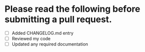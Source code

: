 # Please read the following before submitting a pull request.
- [ ] Added CHANGELOG.md entry
- [ ] Reviewed my code
- [ ] Updated any required documentation
